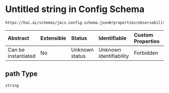 # Untitled string in Config Schema

```txt
https://hai.ai/schemas/jacs.config.schema.json#/properties/observability/properties/logs/properties/destination/oneOf/1/properties/path
```



| Abstract            | Extensible | Status         | Identifiable            | Custom Properties | Additional Properties | Access Restrictions | Defined In                                                                                |
| :------------------ | :--------- | :------------- | :---------------------- | :---------------- | :-------------------- | :------------------ | :---------------------------------------------------------------------------------------- |
| Can be instantiated | No         | Unknown status | Unknown identifiability | Forbidden         | Allowed               | none                | [jacs.config.schema.json\*](../../schemas/jacs.config.schema.json "open original schema") |

## path Type

`string`
